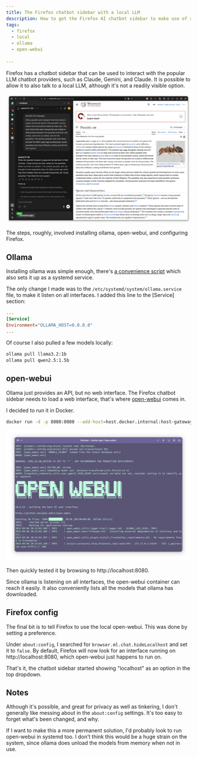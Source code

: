 ```yaml
---
title: The Firefox chatbot sidebar with a local LLM
description: How to get the Firefox AI chatbot sidebar to make use of a local open-webui talking to ollama
tags:
  - firefox
  - local
  - ollama
  - open-webui

---
```


Firefox has a chatbot sidebar that can be used to interact with the popular LLM chatbot providers, such as Claude, Gemini, and Claude. It is possible to allow it to also talk to a local LLM, although it's not a readily visible option. 

![Firefox running open-webui with ollama](/assets/images/firefox-local-chatbot-ollama/001.png)

The steps, roughly, involved installing ollama, open-webui, and configuring Firefox. 


## Ollama

Installing ollama was simple enough, there's [a convenience script](https://github.com/ollama/ollama/blob/main/docs/linux.md) which also sets it up as a systemd service. 

The only change I made was to the `/etc/systemd/system/ollama.service` file, to make it listen on all interfaces. I added this line to the [Service] section:

```ini
...
[Service]
Environment="OLLAMA_HOST=0.0.0.0"
...
```

Of course I also pulled a few models locally:

```bash
ollama pull llama3.2:1b
ollama pull qwen2.5:1.5b
```

## open-webui

Ollama just provides an API, but no web interface. The Firefox chatbot sidebar needs to load a web interface, that's where [open-webui](https://github.com/open-webui/open-webui) comes in. 

I decided to run it in Docker. 

```bash
docker run -d -p 8080:8080 --add-host=host.docker.internal:host-gateway -v open-webui:/app/backend/data --name open-webui --restart always ghcr.io/open-webui/open-webui:main
```

![open-webui running in Docker](/assets/images/firefox-local-chatbot-ollama/002.png)

Then quickly tested it by browsing to http://localhost:8080. 

Since ollama is listening on all interfaces, the open-webui container can reach it easily. It also conveniently lists all the models that ollama has downloaded.


## Firefox config

The final bit is to tell Firefox to use the local open-webui. This was done by setting a preference. 

Under `about:config`, I searched for `browser.ml.chat.hideLocalhost` and set it to `false`. By default, Firefox will now look for an interface running on http://localhost:8080, which open-webui just happens to run on. 

That's it, the chatbot sidebar started showing "localhost" as an option in the top dropdown. 

## Notes

Although it's possible, and great for privacy as well as tinkering, I don't generally like messing about in the `about:config` settings. It's too easy to forget what's been changed, and why. 

If I want to make this a more permanent solution, I'd probably look to run open-webui in systemd too. I don't think this would be a huge strain on the system, since ollama does unload the models from memory when not in use. 
